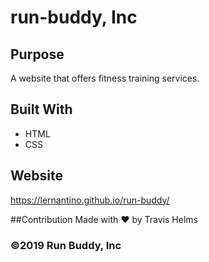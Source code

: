 # run-buddy, Inc

## Purpose
A website that offers fitness training services.

## Built With
* HTML
* CSS

## Website
https://lernantino.github.io/run-buddy/

##Contribution
Made with ❤️ by Travis Helms

### ©️2019 Run Buddy, Inc 
